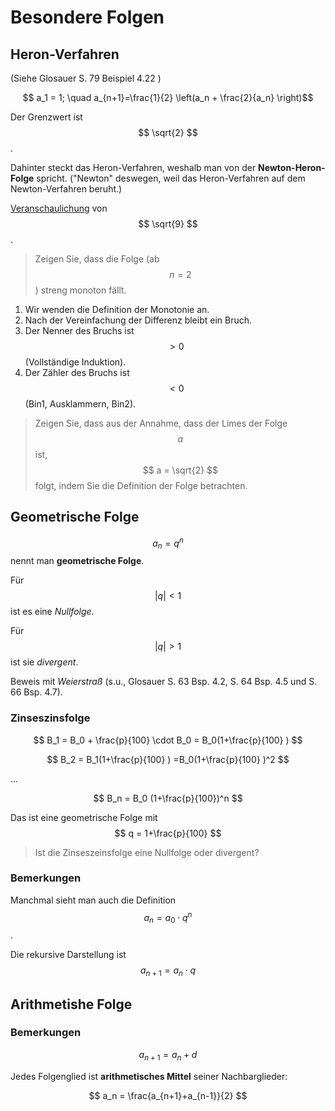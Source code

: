 # Besondere Folgen

## Heron-Verfahren
(Siehe Glosauer S. 79 Beispiel 4.22 )

$$ a_1 = 1; \quad a_{n+1}=\frac{1}{2} \left(a_n + \frac{2}{a_n} \right)$$

Der Grenzwert ist $$ \sqrt{2} $$.

Dahinter steckt das Heron-Verfahren, weshalb man von der **Newton-Heron-Folge** spricht. ("Newton" deswegen, weil das Heron-Verfahren auf dem Newton-Verfahren beruht.)

[Veranschaulichung](https://de.wikipedia.org/wiki/Heron-Verfahren#Geometrische_Veranschaulichung_des_Heron-Verfahrens) von $$ \sqrt{9} $$.

> Zeigen Sie, dass die Folge (ab $$ n=2 $$) streng monoton fällt.

1. Wir wenden die Definition der Monotonie an.
2. Nach der Vereinfachung der Differenz bleibt ein Bruch.
3. Der Nenner des Bruchs ist $$ > 0 $$ (Vollständige Induktion).
4. Der Zähler des Bruchs ist $$ < 0 $$ (Bin1, Ausklammern, Bin2).

> Zeigen Sie, dass aus der Annahme, dass der Limes der Folge $$a$$ ist, $$ a = \sqrt{2} $$ folgt, indem Sie die Definition der Folge betrachten.

## Geometrische Folge

$$ a_n = q^n $$ nennt man **geometrische Folge**.

Für $$ |q|<1 $$ ist es eine *Nullfolge*.

Für $$ |q|>1 $$ ist sie *divergent*.

Beweis mit *Weierstraß* (s.u., Glosauer S. 63 Bsp. 4.2, S. 64 Bsp. 4.5 und S. 66 Bsp. 4.7).

### Zinseszinsfolge

$$ B_1 = B_0 + \frac{p}{100} \cdot B_0 = B_0(1+\frac{p}{100} )  $$

$$ B_2 = B_1(1+\frac{p}{100} ) =B_0(1+\frac{p}{100} )^2 $$

...

$$ B_n = B_0 (1+\frac{p}{100})^n $$

Das ist eine geometrische Folge mit $$ q = 1+\frac{p}{100} $$

> Ist die Zinseszeinsfolge eine Nullfolge oder divergent?

### Bemerkungen
Manchmal sieht man auch die Definition $$ a_n = a_0 \cdot q^n $$.

Die rekursive Darstellung ist $$ a_{n+1} = a_n \cdot q $$


## Arithmetishe Folge

### Bemerkungen
$$ a_{n+1} = a_n + d $$

Jedes Folgenglied ist **arithmetisches Mittel** seiner Nachbarglieder:

$$ a_n = \frac{a_{n+1}+a_{n-1}}{2}  $$

